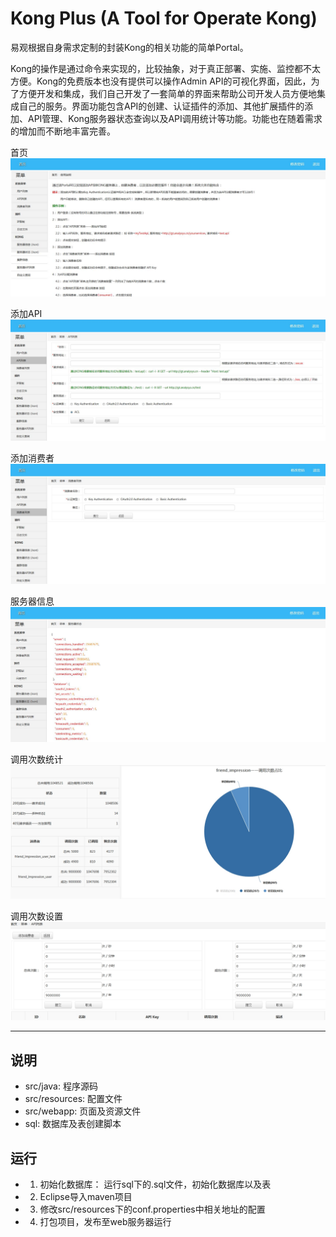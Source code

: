 # Kong Plus (A Tool for Operate Kong)

易观根据自身需求定制的封装Kong的相关功能的简单Portal。

Kong的操作是通过命令来实现的，比较抽象，对于真正部署、实施、监控都不太方便。Kong的免费版本也没有提供可以操作Admin API的可视化界面，因此，为了方便开发和集成，我们自己开发了一套简单的界面来帮助公司开发人员方便地集成自己的服务。界面功能包含API的创建、认证插件的添加、其他扩展插件的添加、API管理、Kong服务器状态查询以及API调用统计等功能。功能也在随着需求的增加而不断地丰富完善。


首页
![index](/img/index.jpg)

添加API
![api](/img/addapi.jpg)

添加消费者
![api](/img/addconsumer.jpg)

服务器信息
![info](/img/sinfo.jpg)

调用次数统计
![call](/img/count1.jpg)

调用次数设置
![call](/img/count2.jpg)


------

## 说明
 - src/java: 程序源码
 - src/resources: 配置文件
 - src/webapp: 页面及资源文件
 - sql: 数据库及表创建脚本

## 运行
 - 1. 初始化数据库： 运行sql下的.sql文件，初始化数据库以及表
 - 2. Eclipse导入maven项目
 - 3. 修改src/resources下的conf.properties中相关地址的配置
 - 4. 打包项目，发布至web服务器运行
